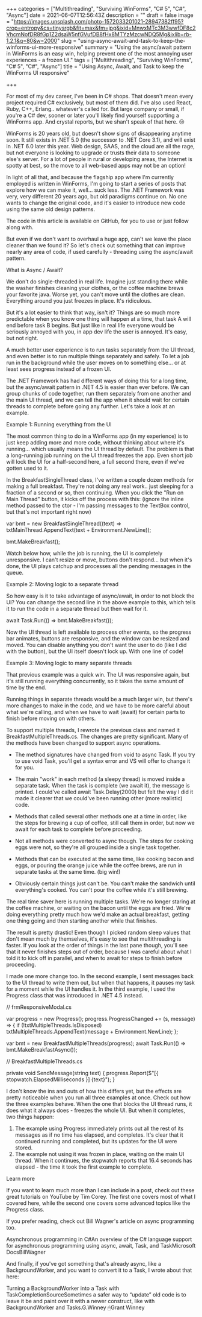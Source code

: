 +++
categories = ["Multithreading", "Surviving WinForms", "C# 5", "C#", "Async"]
date = 2021-06-07T12:56:43Z
description = ""
draft = false
image = "https://images.unsplash.com/photo-1572033201021-28947382ff95?crop=entropy&cs=tinysrgb&fit=max&fm=jpg&ixid=MnwxMTc3M3wwfDF8c2VhcmNofDR8fGp1Z2dsaW5nfGVufDB8fHx8MTYzMzcwNDQ5Mg&ixlib=rb-1.2.1&q=80&w=2000"
slug = "using-async-await-and-task-to-keep-the-winforms-ui-more-responsive"
summary = "Using the async/await pattern in WinForms is an easy win, helping prevent one of the most annoying user experiences - a frozen UI."
tags = ["Multithreading", "Surviving WinForms", "C# 5", "C#", "Async"]
title = "Using Async, Await, and Task to keep the WinForms UI responsive"

+++


For most of my dev career, I've been in C# shops. That doesn't mean every project required C# exclusively, but most of them did. I've also used React, Ruby, C++, Erlang.. whatever's called for. But large company or small, if you're a C# dev, sooner or later you'll likely find yourself supporting a WinForms app. And crystal reports, but we shan't speak of that here. 😑

WinForms is 20 years old, but doesn't show signs of disappearing anytime soon. It still exists in .NET 5.0 (the successor to .NET Core 3.1), and will exist in .NET 6.0 later this year. Web design, SAAS, and the cloud are all the rage, but not everyone is looking to upgrade or trusts their data to someone else's server. For a lot of people in rural or developing areas, the Internet is spotty at best, so the move to all web-based apps may not be an option!

In light of all that, and because the flagship app where I'm currently employed is written in WinForms, I'm going to start a series of posts that explore how we can make it, well... suck less. The .NET Framework was very, very different 20 years ago, but old paradigms continue on. No one wants to change the original code, and it's easier to introduce new code using the same old design patterns.



The code in this article is available on GitHub, for you to use or just follow along with.



But even if we don't want to overhaul a huge app, can't we leave the place cleaner than we found it? So let's check out something that can improve nearly any area of code, if used carefully - threading using the async/await pattern.


What is Async / Await?

We don't do single-threaded in real life. Imagine just standing there while the washer finishes cleaning your clothes, or the coffee machine brews your favorite java. Worse yet, you can't move until the clothes are clean. Everything around you just freezes in place. It's ridiculous.

But it's a lot easier to think that way, isn't it? Things are so much more predictable when you know one thing will happen at a time, that task A will end before task B begins. But just like in real life everyone would be seriously annoyed with you, in app dev life the user is annoyed. It's easy, but not right.

A much better user experience is to run tasks separately from the UI thread, and even better is to run multiple things separately and safely. To let a job run in the background while the user moves on to something else... or at least sees progress instead of a frozen UI.

The .NET Framework has had different ways of doing this for a long time, but the async/await pattern in .NET 4.5 is easier than ever before. We can group chunks of code together, run them separately from one another and the main UI thread, and we can tell the app when it should wait for certain threads to complete before going any further. Let's take a look at an example.


Example 1: Running everything from the UI

The most common thing to do in a WinForms app (in my experience) is to just keep adding more and more code, without thinking about where it's running... which usually means the UI thread by default. The problem is that a long-running job running on the UI thread freezes the app. Even short job will lock the UI for a half-second here, a full second there, even if we've gotten used to it.

In the BreakfastSingleThread class, I've written a couple dozen methods for making a full breakfast. They're not doing any real work.. just sleeping for a fraction of a second or so, then continuing. When you click the "Run on Main Thread" button, it kicks off the process with this: (ignore the inline method passed to the ctor - I'm passing messages to the TextBox control, but that's not important right now)

var bmt = new BreakfastSingleThread((text) => txtMainThread.AppendText(text + Environment.NewLine));

bmt.MakeBreakfast();

Watch below how, while the job is running, the UI is completely unresponsive. I can't resize or move, buttons don't respond... but when it's done, the UI plays catchup and processes all the pending messages in the queue.


Example 2: Moving logic to a separate thread

So how easy is it to take advantage of async/await, in order to not block the UI? You can change the second line in the above example to this, which tells it to run the code in a separate thread but then wait for it.

await Task.Run(() => bmt.MakeBreakfast());

Now the UI thread is left available to process other events, so the progress bar animates, buttons are responsive, and the window can be resized and moved. You can disable anything you don't want the user to do (like I did with the button), but the UI itself doesn't lock up. With one line of code!


Example 3: Moving logic to many separate threads

That previous example was a quick win. The UI was responsive again, but it's still running everything concurrently, so it takes the same amount of time by the end.

Running things in separate threads would be a much larger win, but there's more changes to make in the code, and we have to be more careful about what we're calling, and when we have to wait (await) for certain parts to finish before moving on with others.

To support multiple threads, I rewrote the previous class and named it BreakfastMultipleThreads.cs. The changes are pretty significant. Many of the methods have been changed to support async operations.

 * The method signatures have changed from void to async Task. If you try to use void Task, you'll get a syntax error and VS will offer to change it for you.
 * The main "work" in each method (a sleepy thread) is moved inside a separate task. When the task is complete (we await it), the message is printed. I could've called await Task.Delay(2000) but felt the way I did it made it clearer that we could've been running other (more realistic) code.

 * Methods that called several other methods one at a time in order, like the steps for brewing a cup of coffee, still call them in order, but now we await for each task to complete before proceeding.
 * Not all methods were converted to async though. The steps for cooking eggs were not, so they're all grouped inside a single task together.

 * Methods that can be executed at the same time, like cooking bacon and eggs, or pouring the orange juice while the coffee brews, are run in separate tasks at the same time. (big win!)
 * Obviously certain things just can't be. You can't make the sandwich until everything's cooked. You can't pour the coffee while it's still brewing.

The real time saver here is running multiple tasks. We're no longer staring at the coffee machine, or waiting on the bacon until the eggs are fried. We're doing everything pretty much how we'd make an actual breakfast, getting one thing going and then starting another while that finishes.

The result is pretty drastic! Even though I picked random sleep values that don't mean much by themselves, it's easy to see that multithreading is faster. If you look at the order of things in the last pane though, you'll see that it never finishes steps out of order, because I was careful about what I told it to kick off in parallel, and when to await for steps to finish before proceeding.

I made one more change too. In the second example, I sent messages back to the UI thread to write them out, but when that happens, it pauses my task for a moment while the UI handles it. In the third example, I used the Progress<T> class that was introduced in .NET 4.5 instead.

// frmResponsiveModal.cs

var progress = new Progress<string>();
progress.ProgressChanged += (s, message) =>
{
    if (!txtMultipleThreads.IsDisposed)
        txtMultipleThreads.AppendText(message + Environment.NewLine);
};

var bmt = new BreakfastMultipleThreads(progress);
await Task.Run(() => bmt.MakeBreakfastAsync());


// BreakfastMultipleThreads.cs

private void SendMessage(string text)
{
    progress.Report($"[{ stopwatch.ElapsedMilliseconds }] {text}");
}

I don't know the ins and outs of how this differs yet, but the effects are pretty noticeable when you run all three examples at once. Check out how the three examples behave. When the one that blocks the UI thread runs, it does what it always does - freezes the whole UI. But when it completes, two things happen:

 1. The example using Progress<T> immediately prints out all the rest of its messages as if no time has elapsed, and completes. It's clear that it continued running and completed, but its updates for the UI were stored.
 2. The example not using it was frozen in place, waiting on the main UI thread. When it continues, the stopwatch reports that 16.4 seconds has elapsed - the time it took the first example to complete.


Learn more

If you want to learn much more than I can include in a post, check out these great tutorials on YouTube by Tim Corey. The first one covers most of what I covered here, while the second one covers some advanced topics like the Progress<T> class.

If you prefer reading, check out Bill Wagner's article on async programming too.

Asynchronous programming in C#An overview of the C# language support for asynchronous programming using async, await, Task, and TaskMicrosoft DocsBillWagner

And finally, if you've got something that's already async, like a BackgroundWorker, and you want to convert it to a Task, I wrote about that here:

Turning a BackgroundWorker into a Task with TaskCompletionSourceSometimes a safer way to “update” old code is to leave it be and paint over it with a newer construct, like with BackgroundWorker and Tasks.G.Winney 🖱Grant Winney